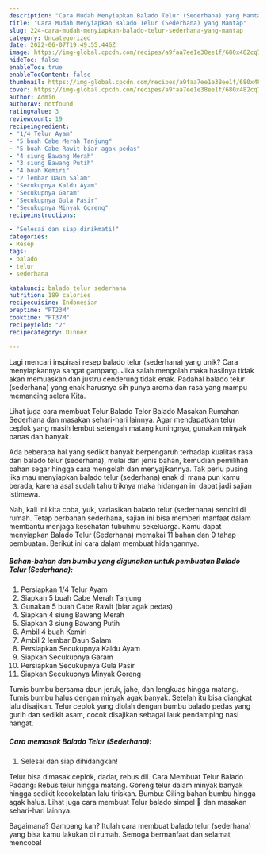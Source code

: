 ```yaml
---
description: "Cara Mudah Menyiapkan Balado Telur (Sederhana) yang Mantap"
title: "Cara Mudah Menyiapkan Balado Telur (Sederhana) yang Mantap"
slug: 224-cara-mudah-menyiapkan-balado-telur-sederhana-yang-mantap
category: Uncategorized
date: 2022-06-07T19:49:55.446Z
image: https://img-global.cpcdn.com/recipes/a9faa7ee1e38ee1f/680x482cq70/balado-telur-sederhana-foto-resep-utama.jpg
hideToc: false
enableToc: true
enableTocContent: false
thumbnail: https://img-global.cpcdn.com/recipes/a9faa7ee1e38ee1f/680x482cq70/balado-telur-sederhana-foto-resep-utama.jpg
cover: https://img-global.cpcdn.com/recipes/a9faa7ee1e38ee1f/680x482cq70/balado-telur-sederhana-foto-resep-utama.jpg
author: Admin
authorAv: notfound
ratingvalue: 3
reviewcount: 19
recipeingredient:
- "1/4 Telur Ayam"
- "5 buah Cabe Merah Tanjung"
- "5 buah Cabe Rawit biar agak pedas"
- "4 siung Bawang Merah"
- "3 siung Bawang Putih"
- "4 buah Kemiri"
- "2 lembar Daun Salam"
- "Secukupnya Kaldu Ayam"
- "Secukupnya Garam"
- "Secukupnya Gula Pasir"
- "Secukupnya Minyak Goreng"
recipeinstructions:

- "Selesai dan siap dinikmati!"
categories:
- Resep
tags:
- balado
- telur
- sederhana

katakunci: balado telur sederhana 
nutrition: 189 calories
recipecuisine: Indonesian
preptime: "PT23M"
cooktime: "PT37M"
recipeyield: "2"
recipecategory: Dinner

---
```





Lagi mencari inspirasi resep balado telur (sederhana) yang unik? Cara menyiapkannya sangat gampang. Jika salah mengolah maka hasilnya tidak akan memuaskan dan justru cenderung tidak enak. Padahal balado telur (sederhana) yang enak harusnya sih punya aroma dan rasa yang mampu memancing selera Kita.





Lihat juga cara membuat Telur Balado Telor Balado Masakan Rumahan Sederhana dan masakan sehari-hari lainnya. Agar mendapatkan telur ceplok yang masih lembut setengah matang kuningnya, gunakan minyak panas dan banyak.

Ada beberapa hal yang sedikit banyak berpengaruh terhadap kualitas rasa dari balado telur (sederhana), mulai dari jenis bahan, kemudian pemilihan bahan segar hingga cara mengolah dan menyajikannya. Tak perlu pusing jika mau menyiapkan balado telur (sederhana) enak di mana pun kamu berada, karena asal sudah tahu triknya maka hidangan ini dapat jadi sajian istimewa.






Nah, kali ini kita coba, yuk, variasikan balado telur (sederhana) sendiri di rumah. Tetap berbahan sederhana, sajian ini bisa memberi manfaat dalam membantu menjaga kesehatan tubuhmu sekeluarga. Kamu dapat menyiapkan Balado Telur (Sederhana) memakai 11 bahan dan 0 tahap pembuatan. Berikut ini cara dalam membuat hidangannya.

<!--inarticleads1-->

##### Bahan-bahan dan bumbu yang digunakan untuk pembuatan Balado Telur (Sederhana):

1. Persiapkan 1/4 Telur Ayam
1. Siapkan 5 buah Cabe Merah Tanjung
1. Gunakan 5 buah Cabe Rawit (biar agak pedas)
1. Siapkan 4 siung Bawang Merah
1. Siapkan 3 siung Bawang Putih
1. Ambil 4 buah Kemiri
1. Ambil 2 lembar Daun Salam
1. Persiapkan Secukupnya Kaldu Ayam
1. Siapkan Secukupnya Garam
1. Persiapkan Secukupnya Gula Pasir
1. Siapkan Secukupnya Minyak Goreng


Tumis bumbu bersama daun jeruk, jahe, dan lengkuas hingga matang. Tumis bumbu halus dengan minyak agak banyak. Setelah itu bisa diangkat lalu disajikan. Telur ceplok yang diolah dengan bumbu balado pedas yang gurih dan sedikit asam, cocok disajikan sebagai lauk pendamping nasi hangat. 

<!--inarticleads2-->

##### Cara memasak Balado Telur (Sederhana):


1. Selesai dan siap dihidangkan!

Telur bisa dimasak ceplok, dadar, rebus dll. Cara Membuat Telur Balado Padang: Rebus telur hingga matang. Goreng telur dalam minyak banyak hingga sedikit kecokelatan lalu tiriskan. Bumbu: Giling bahan bumbu hingga agak halus. Lihat juga cara membuat Telur balado simpel 🤤 dan masakan sehari-hari lainnya. 

Bagaimana? Gampang kan? Itulah cara membuat balado telur (sederhana) yang bisa kamu lakukan di rumah. Semoga bermanfaat dan selamat mencoba!

